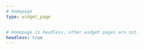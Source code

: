```yaml
---
# Homepage
type: widget_page


# Homepage is headless, other widget pages are not.
headless: true
---
```


